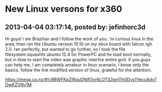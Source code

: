 # New Linux versons for x360

## 2013-04-04 03:17:14, posted by: jefinhorc3d

Hi guys! i am Brazilian and I follow the work of you. 'm curious linux in the area, then ran the Ubuntu version 10.10 on my xbox board with falcon rgh 2.0. ran perfectly, but wanted to go further, so I took the file filesystem.squashfs ubuntu 12.4 for PowerPC and he load boot normally, but in time to start the video was graphic interfce entire grid. if you guys can help me, I am completely amateur in linux scenario, I know only the basics. follow the link modified version of linux, grateful for the attention.  
   
 https://mega.co.nz/#!c9BWFKpZ!RguDNlfOyr6LOTS3gn17n0Dvs1YeccAdy7OwKZVNv1M